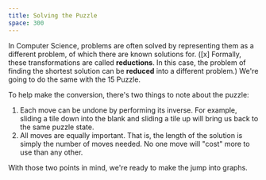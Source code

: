 ```yaml
---
title: Solving the Puzzle
space: 300
---
```


In Computer Science, problems are often solved by representing them as a different problem, of which there are known solutions for. ([x] Formally, these transformations are called **reductions**. In this case, the problem of finding the shortest solution can be **reduced** into a different problem.) We're going to do the same with the 15 Puzzle.

To help make the conversion, there's two things to note about the puzzle:

1. Each move can be undone by performing its inverse. For example, sliding a tile down into the blank and sliding a tile up will bring us back to the same puzzle state.
2. All moves are equally important. That is, the length of the solution is simply the number of moves needed. No one move will "cost" more to use than any other.

With those two points in mind, we're ready to make the jump into graphs.
